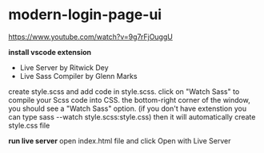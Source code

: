 # modern-login-page-ui

https://www.youtube.com/watch?v=9g7rFjOuggU

**install vscode extension**
- Live Server by Ritwick Dey
- Live Sass Compiler by Glenn Marks

create style.scss and add code in style.scss. click on "Watch Sass" to compile your Scss code into CSS. the bottom-right corner of the window, you should see a "Watch Sass" option. (if you don't have extenstion you can type sass --watch style.scss:style.css) 
then it will automatically create style.css file

**run live server**
open index.html file and click Open with Live Server
